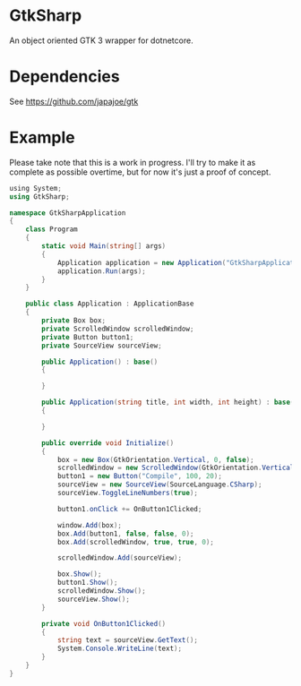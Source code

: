 # GtkSharp
An object oriented GTK 3 wrapper for dotnetcore.

# Dependencies
See https://github.com/japajoe/gtk

# Example
Please take note that this is a work in progress. I'll try to make it as complete as possible overtime, but for now it's just a proof of concept.

```csharp
﻿using System;
using GtkSharp;

namespace GtkSharpApplication
{
    class Program
    {
        static void Main(string[] args)
        {
            Application application = new Application("GtkSharpApplication", 512, 512);
            application.Run(args);
        }
    }

    public class Application : ApplicationBase
    {
        private Box box;
        private ScrolledWindow scrolledWindow;
        private Button button1;
        private SourceView sourceView;

        public Application() : base()
        {

        }

        public Application(string title, int width, int height) : base(title, width, height)
        {

        }

        public override void Initialize()
        {
            box = new Box(GtkOrientation.Vertical, 0, false);
            scrolledWindow = new ScrolledWindow(GtkOrientation.Vertical, GtkPolicyType.Automatic, GtkPolicyType.Automatic);
            button1 = new Button("Compile", 100, 20);
            sourceView = new SourceView(SourceLanguage.CSharp);
            sourceView.ToggleLineNumbers(true);

            button1.onClick += OnButton1Clicked;

            window.Add(box);
            box.Add(button1, false, false, 0);
            box.Add(scrolledWindow, true, true, 0);

            scrolledWindow.Add(sourceView);

            box.Show();
            button1.Show();
            scrolledWindow.Show();
            sourceView.Show();            
        }

        private void OnButton1Clicked()
        {
            string text = sourceView.GetText();
            System.Console.WriteLine(text);
        }
    }
}
```
